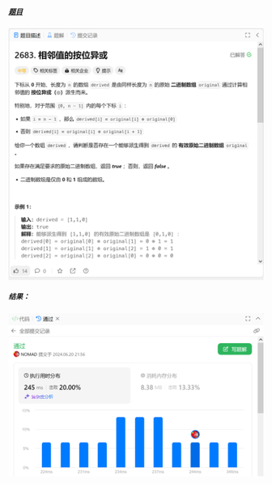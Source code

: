 ##### [题目](https://leetcode.cn/problems/neighboring-bitwise-xor/description/)
![pic](img.png)
##### 结果：
![pic](result.png)